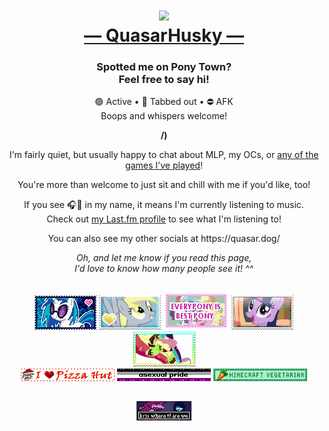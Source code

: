<div align="center">
  <h1>
    <a href="https://quasar.dog">
      <img src="https://quasarhusky.uk/socials/quasar-pizza.png" style="width: 300px;"><br>
      ― QuasarHusky ―
    </a>
  </h1>
</div>

<h3 align="center">Spotted me on Pony Town?<br>Feel free to say hi!</h3>
<p align="center">🟢 Active • 🌙 Tabbed out • ⛔ AFK<br>Boops and whispers welcome!</p>
<p align="center"><b>/)</b></p>
<p align="center">I'm fairly quiet, but usually happy to chat about MLP, my OCs, or <a href="https://quasar.dog/steam">any of the games I've played</a>!</p>
<p align="center">You're more than welcome to just sit and chill with me if you'd like, too!</p>
<p align="center">If you see 🎧🎵 in my name, it means I'm currently listening to music.<br>Check out <a href="https://quasar.dog/lastfm">my Last.fm profile</a> to see what I'm listening to!</p>
<p align="center">You can also see my other socials at https://quasar.dog/</p>
<p align="center"><i>Oh, and let me know if you read this page,<br>I'd love to know how many people see it! ^^</i></p>

<h2></h2>

<div align="center">
  <img src="https://github.com/QuasarHusky/QuasarHusky/blob/main/Assets/Stamps/vinyl-scratch.png?raw=true">
  <img src="https://github.com/QuasarHusky/QuasarHusky/blob/main/Assets/Stamps/derpy.png?raw=true">
  <img src="https://github.com/QuasarHusky/QuasarHusky/blob/main/Assets/Stamps/everypony-best-pony.gif?raw=true">
  <img src="https://github.com/QuasarHusky/QuasarHusky/blob/main/Assets/Stamps/mlp-mane-six.gif?raw=true">
  <img src="https://github.com/QuasarHusky/QuasarHusky/blob/main/Assets/Stamps/antonymph.gif?raw=true">
</div>

<div align="center">
  <img src="https://github.com/QuasarHusky/QuasarHusky/blob/main/Assets/Blinkies/i-heart-pizza-hut.gif?raw=true">
  <img src="https://github.com/QuasarHusky/QuasarHusky/blob/main/Assets/Blinkies/asexual-pride.gif?raw=true">
  <img src="https://github.com/QuasarHusky/QuasarHusky/blob/main/Assets/Blinkies/minecraft-vegetarian.gif?raw=true">
</div>

<h2></h2>

<div align="center">
  <img src="https://github.com/QuasarHusky/QuasarHusky/blob/main/Assets/Buttons/kris-where-tf-are-we.png?raw=true">
</div>

